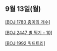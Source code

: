 ## 9월 13일(월)
   
[[BOJ 1780 종이의 개수]](https://www.acmicpc.net/problem/1780)   

[[BOJ 2447 별 찍기 - 10]](https://www.acmicpc.net/problem/2447)   

[[BOJ 1992 쿼드트리]](https://www.acmicpc.net/problem/1992)   
